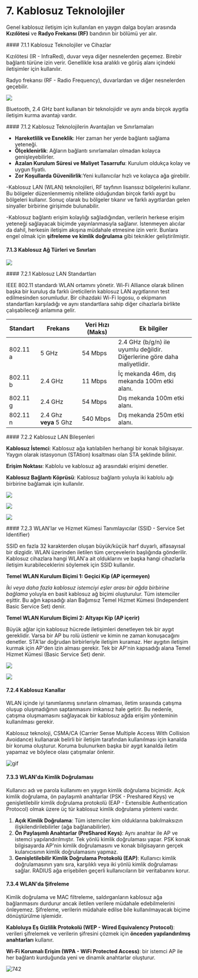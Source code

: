 # 7. Kablosuz Teknolojiler

Genel kablosuz iletişim için kullanılan en yaygın dalga boyları arasında **Kızılötesi** ve **Radyo Frekansı (RF)** bandının bir bölümü yer alır.

#### 7.1.1 Kablosuz Teknolojiler ve Cihazlar

Kızılötesi (IR - InfraRed), duvar veya diğer nesnelerden geçemez. Birebir bağlantı türüne izin verir. Genellikle kısa aralıklı ve görüş alanı içindeki iletişimler için kullanılır. 

Radyo frekansı (RF - Radio Frequency), duvarlardan ve diğer nesnelerden geçebilir.

![](./7-Photos/7-1-1.jpeg)

Bluetooth, 2.4 GHz bant kullanan bir teknolojidir ve aynı anda birçok aygıtla iletişim kurma avantajı vardır.

#### 7.1.2 Kablosuz Teknolojilerin Avantajları ve Sınırlamaları

- **Hareketlilik ve Esneklik**: Her zaman her yerde bağlantı sağlama yeteneği.
- **Ölçeklenirlik**: Ağların bağlantı sınırlamaları olmadan kolayca genişleyebilirler.
- **Azalan Kurulum Süresi ve Maliyet Tasarrufu**: Kurulum oldukça kolay ve uygun fiyatlı.
- **Zor Koşullarda Güvenilirlik**:Yeni kullanıcılar hızlı ve kolayca ağa girebilir.

-Kablosuz LAN (WLAN) teknolojileri, RF tayfının lisanssız bölgelerini kullanır. Bu bölgeler düzenlenmemiş nitelikte olduğundan birçok farklı aygıt bu bölgeleri kullanır. Sonuç olarak bu bölgeler tıkanır ve farklı aygıtlardan gelen sinyaller birbirine girişimde bulunabilir.

-Kablosuz bağlantı erişim kolaylığı sağladığından, verilerin herkese erişim yeteneği sağlayacak biçimde yayınlanmasıyla sağlanır. İstenmeyen alıcılar da dahil, herkesin iletişim akışına müdahale etmesine izin verir. Bunlara engel olmak için **şifreleme ve kimlik doğrulama** gibi teknikler geliştirilmiştir.

#### 7.1.3 Kablosuz Ağ Türleri ve Sınırları

![](./7-Photos/7-1-3.jpeg)

#### 7.2.1 Kablosuz LAN Standartları

IEEE 802.11 standardı WLAN ortamını yönetir. Wi-Fi Alliance olarak bilinen başka bir kuruluş da farklı üreticilerin kablosuz LAN aygıtlarının test edilmesinden sorumludur. Bir cihazdaki Wi-Fi logosu, o ekipmanın standartları karşıladığı ve aynı standartlara sahip diğer cihazlarla birlikte çalışabileceği anlamına gelir.

| Standart | Frekans                | Veri Hızı (Maks) | Ek bilgiler                                                  |
| -------- | ---------------------- | ---------------- | ------------------------------------------------------------ |
| 802.11 a | 5 GHz                  | 54 Mbps          | 2.4 GHz (b/g/n) ile uyumlu değildir.<br />Diğerlerine göre daha maliyetlidir. |
| 802.11 b | 2.4 GHz                | 11 Mbps          | İç mekanda 46m, dış mekanda 100m etki alanı.                 |
| 802.11 g | 2.4 GHz                | 54 Mbps          | Dış mekanda 100m etki alanı.                                 |
| 802.11 n | 2.4 Ghz **veya** 5 Ghz | 540 Mbps         | Dış mekanda 250m etki alanı.                                 |

#### 7.2.2 Kablosuz LAN Bileşenleri

**Kablosuz İstemci**: Kablosuz ağa katılabilen herhangi bir konak bilgisayar. Yaygın olarak istasyonun (STAtion) kısaltması olan STA şeklinde bilinir.

**Erişim Noktası**: Kablolu ve kablosuz ağ arasındaki erişimi denetler.

**Kablosuz Bağlantı Köprüsü**: Kablosuz bağlantı yoluyla iki kablolu ağı birbirine bağlamak için kullanılır.

![](./7-Photos/7-2-2-1.jpeg)

![](./7-Photos/7-2-2-2.jpeg)

![](./7-Photos/7-2-2-3.jpeg)

#### 7.2.3 WLAN'lar ve Hizmet Kümesi Tanımlayıcılar (SSID - Service Set Identifier)

SSID en fazla 32 karakterden oluşan büyük/küçük harf duyarlı, alfasayısal bir dizgidir. WLAN üzerinden iletilen tüm çerçevelerin başlığında gönderilir. Kablosuz cihazlara hangi WLAN'a ait olduklarını ve başka hangi cihazlarla iletişim kurabileceklerini söylemek için SSID kullanılır.

**Temel WLAN Kurulum Biçimi 1: Geçici Kip (AP içermeyen)**

*İki veya daha fazla kablosuz istemciyi eşler arası bir ağda birbirine bağlama* yoluyla en basit kablosuz ağ biçimi oluşturulur. Tüm istemciler eşittir. Bu ağın kapsadığı alan Bağımsız Temel Hizmet Kümesi (Independent Basic Service Set) denir.

**Temel WLAN Kurulum Biçimi 2: Altyapı Kip (AP içerir)**

Büyük ağlar için kablosuz hücrede iletişimleri denetleyen tek bir aygıt gereklidir. Varsa bir AP bu rolü üstlenir ve kimin ne zaman konuşacağını denetler. STA'lar doğrudan birbirleriyle iletişim kuramaz. Her aygıtın iletişim kurmak için AP'den izin alması gerekir. Tek bir AP'nin kapsadığı alana Temel Hizmet Kümesi (Basic Service Set) denir.

![](./7-Photos/7-2-3-1.jpeg)

![](./7-Photos/7-2-3-2.jpeg)

#### 7.2.4 Kablosuz Kanallar

WLAN içinde iyi tanımlanmış sınırların olmaması, iletim sırasında çatışma oluşup oluşmadığının saptanmasını imkansız hale getirir. Bu nedenle, çatışma oluşmamasını sağlayacak bir kablosuz ağda erişim yönteminin kullanılması gerekir.

Kablosuz teknoloji, CSMA/CA (Carrier Sense Multiple Access With Collision Avoidance) kullanarak belirli bir iletişim tarafından kullanılması için kanalda bir koruma oluşturur. Koruma bulunurken başka bir aygıt kanalda iletim yapamaz ve böylece olası çatışmalar önlenir.

![gif](./7-Photos/7-2-4.gif)

#### 7.3.3 WLAN'da Kimlik Doğrulaması

Kullanıcı adı ve parola kullanımı en yaygın kimlik doğrulama biçimidir. Açık kimlik doğrulama, ön paylaşımlı anahtarlar (PSK - Preshared Keys) ve genişletilebilir kimlik doğrulama protokolü (EAP - Extensible Authentication Protocol) olmak üzere üç tür kablosuz kimlik doğrulama yöntemi vardır.

1. **Açık Kimlik Doğrulama**: Tüm istemciler kim olduklarına bakılmaksızın ilişkilendirilebilirler (ağa bağlanabilirler).
2. **Ön Paylaşımlı Anahtarlar (PreShared Keys)**: Aynı anahtar ile AP ve istemci yapılandırılmıştır. Tek yönlü kimlik doğrulaması yapar. PSK konak bilgisayarda AP'nin kimlik doğrulamasını ve konak bilgisayarın gerçek kulanıcısının kimlik doğrulamasını yapmaz.
3. **Genişletilebilir Kimlik Doğrulama Protokolü (EAP)**: Kullanıcı kimlik doğrulamasının yanı sıra, karşılıklı veya iki yönlü kimlik doğrulaması sağlar. RADIUS ağa erişebilen geçerli kullanıcıların bir veritabanını korur.

#### 7.3.4 WLAN'da Şifreleme

Kimlik doğrulama ve MAC filtreleme, saldırganların kablosuz ağa bağlanmasını durdurur ancak iletilen verilere müdahale edebilmelerini önleyemez. Şifreleme, verilerin müdahale edilse bile kullanılmayacak biçime dönüştürülme işlemidir.

**Kabloluya Eş Gizlilik Protokolü (WEP - Wired Equivalency Protocol)**: verileri şifrelemek ve verilerin şifresini çözmek için **önceden yapılandırılmış anahtarları** kullanır.

**Wi-Fi Korumalı Erişim (WPA - WiFi Protected Access)**: bir istemci AP ile her bağlantı kurduğunda yeni ve dinamik anahtarlar oluşturur. 

![742](./7-Photos/7-4-2.jpeg)

